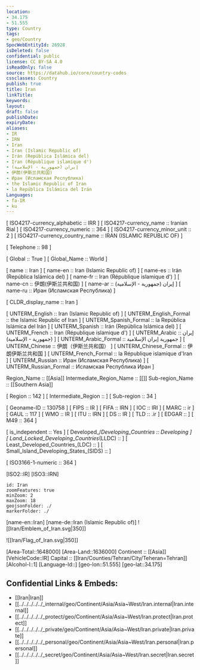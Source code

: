 ```yaml
---
location:
- 34.175
- 51.555
type: Country
tags:
- geo/Country
SpocWebEntityId: 26928
isDeleted: false
confidential: public
license: CC BY-SA 4.0
isReadOnly: false
source: https://datahub.io/core/country-codes
cssclasses: Country
publish: true
title: Iran
linkTitle: 
keywords: 
layout: 
draft: false
publishDate: 
expiryDate: 
aliases:
- IR
- IRN
- Iran
- Iran (Islamic Republic of)
- Irán (República Islámica del)
- Iran (République islamique d')
- إيران (جمهورية - الإسلامية)
- 伊朗(伊斯兰共和国)
- Иран (Исламская Республика)
- the Islamic Republic of Iran
- la República Islámica del Irán
Languages:
- fa-IR
- ku
---
```



[	ISO4217-currency_alphabetic	 :: IRR ] 
[	ISO4217-currency_name	 :: Iranian Rial ] 
[	ISO4217-currency_numeric	 :: 364 ] 
[	ISO4217-currency_minor_unit	 :: 2 ] 
[	ISO4217-currency_country_name	 :: IRAN (ISLAMIC REPUBLIC OF) ] 

[	Telephone	 :: 98 ] 

[	Global	 :: True ] 
[	Global_Name	 :: World ] 

[	name	 :: Iran ] 
[	name-en	 :: Iran (Islamic Republic of) ] 
[	name-es	 :: Irán (República Islámica del) ] 
[	name-fr	 :: Iran (République islamique d') ] 
[	name-cn	 :: 伊朗(伊斯兰共和国) ] 
[	name-ar	 :: إيران (جمهورية - الإسلامية) ] 
[	name-ru	 :: Иран (Исламская Республика) ] 

[	CLDR_display_name	 :: Iran ] 

[	UNTERM_English	 :: Iran (Islamic Republic of) ] 
[	UNTERM_English_Formal	 :: the Islamic Republic of Iran ] 
[	UNTERM_Spanish_Formal	 :: la República Islámica del Irán ] 
[	UNTERM_Spanish	 :: Irán (República Islámica del) ] 
[	UNTERM_French	 :: Iran (République islamique d') ] 
[	UNTERM_Arabic	 :: إيران (جمهورية - الإسلامية) ] 
[	UNTERM_Arabic_Formal	 :: جمهورية إيران الإسلامية ] 
[	UNTERM_Chinese	 :: 伊朗（伊斯兰共和国） ] 
[	UNTERM_Chinese_Formal	 :: 伊朗伊斯兰共和国 ] 
[	UNTERM_French_Formal	 :: la République islamique d'Iran ] 
[	UNTERM_Russian	 :: Иран (Исламская Республика) ] 
[	UNTERM_Russian_Formal	 :: Исламская Республика Иран ] 

Region_Name ::  [[Asia]] 
Intermediate_Region_Name ::  [[]] 
Sub-region_Name ::  [[Southern Asia]] 

[	Region	 :: 142 ] 
[	Intermediate_Region	 ::  ] 
[	Sub-region	 :: 34 ] 

[	Geoname-ID	 :: 130758 ] 
[	FIPS	 :: IR ] 
[	FIFA	 :: IRN ] 
[	IOC	 :: IRI ] 
[	MARC	 :: ir ] 
[	GAUL	 :: 117 ] 
[	WMO	 :: IR ] 
[	ITU	 :: IRN ] 
[	DS	 :: IR ] 
[	TLD	 :: .ir ] 
[	EDGAR	 ::  ] 
[	M49	 :: 364 ] 

[	is_independent	 :: Yes ] 
[	Developed_/_Developing_Countries	 :: Developing ] 
[	Land_Locked_Developing_Countries_(LLDC)	 ::  ] 
[	Least_Developed_Countries_(LDC)	 ::  ] 
[	Small_Island_Developing_States_(SIDS)	 ::  ] 

[	ISO3166-1-numeric	 :: 364 ] 



[ISO2::IR] 
[ISO3::IRN] 
```leaflet
id: Iran
zoomFeatures: true 
minZoom: 2 
maxZoom: 18
geojsonFolder: ./
markerFolder: ./
```

[name-en::Iran] 
[name-de::Iran (Islamic Republic of)] 
![[Iran/Emblem_of_Iran.svg|350]]  

![[Iran/Flag_of_Iran.svg|350]]  

[Area-Total::1648000] 
[Area-Land::1636000] 
Continent :: [[Asia]]  
[VehicleCode::IR] 
Capital :: [[Iran/Counties/Tehran/City/Teheran=Tehran]]  
[Alcohol-l::1] 
[Language-Id::] 
[geo-lon::51.555] 
[geo-lat::34.175] 



## Confidential Links & Embeds: 
- [[Iran|Iran]]  
- [[../../../../../_internal/geo/Continent/Asia/Asia~West/Iran.internal|Iran.internal]]  
- [[../../../../../_protect/geo/Continent/Asia/Asia~West/Iran.protect|Iran.protect]] 
- [[../../../../../_private/geo/Continent/Asia/Asia~West/Iran.private|Iran.private]] 
- [[../../../../../_personal/geo/Continent/Asia/Asia~West/Iran.personal|Iran.personal]] 
- [[../../../../../_secret/geo/Continent/Asia/Asia~West/Iran.secret|Iran.secret]] 
